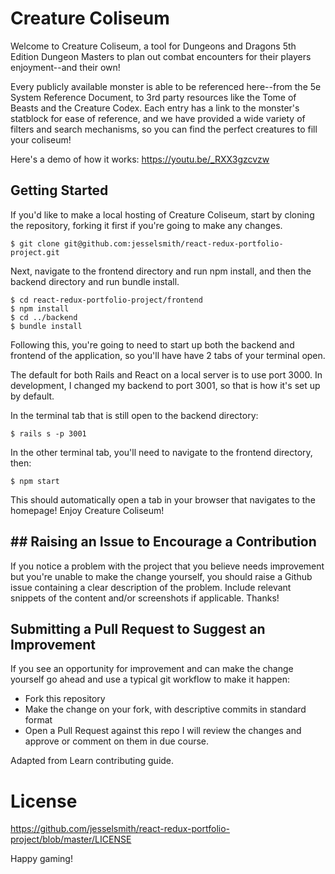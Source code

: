 # Creature Coliseum
Welcome to Creature Coliseum, a tool for Dungeons and Dragons 5th Edition Dungeon Masters to plan out combat encounters for their players enjoyment--and their own!        

Every publicly available monster is able to be referenced here--from the 5e System Reference Document, to 3rd party resources like the Tome of Beasts and the Creature Codex. Each entry has a link to the monster's statblock for ease of reference, and we have provided a wide variety of filters and search mechanisms, so you can find the perfect creatures to fill your coliseum!      

Here's a demo of how it works:
https://youtu.be/_RXX3gzcvzw

## Getting Started
If you'd like to make a local hosting of Creature Coliseum, start by cloning the repository, forking it first if you're going to make any changes.

```
$ git clone git@github.com:jesselsmith/react-redux-portfolio-project.git
```

Next, navigate to the frontend directory and run npm install, and then the backend directory and run bundle install.
```
$ cd react-redux-portfolio-project/frontend
$ npm install
$ cd ../backend
$ bundle install
```
Following this, you're going to need to start up both the backend and frontend of the application, so you'll have have 2 tabs of your terminal open. 

The default for both Rails and React on a local server is to use port 3000. In development, I changed my backend to port 3001, so that is how it's set up by default.

In the terminal tab that is still open to the backend directory:
```
$ rails s -p 3001
```

In the other terminal tab, you'll need to navigate to the frontend directory, then:
```
$ npm start
```
This should automatically open a tab in your browser that navigates to the homepage! Enjoy Creature Coliseum!

## ## Raising an Issue to Encourage a Contribution
If you notice a problem with the project that you believe needs improvement but you're unable to make the change yourself, you should raise a Github issue containing a clear description of the problem. Include relevant snippets of the content and/or screenshots if applicable. Thanks!

## Submitting a Pull Request to Suggest an Improvement
If you see an opportunity for improvement and can make the change yourself go ahead and use a typical git workflow to make it happen:

* Fork this repository
* Make the change on your fork, with descriptive commits in standard format
* Open a Pull Request against this repo
I will review the changes and approve or comment on them in due course.

Adapted from Learn contributing guide.

# License

https://github.com/jesselsmith/react-redux-portfolio-project/blob/master/LICENSE


Happy gaming!